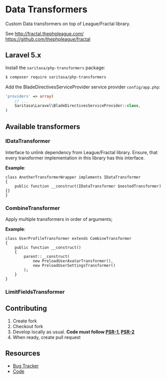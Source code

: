 # Data Transformers

Custom Data transformers on top of League/Fractal library.

See http://fractal.thephpleague.com/
https://github.com/thephpleague/fractal


## Laravel 5.x

Install the ``saritasa/php-transformers`` package:

```bash
$ composer require saritasa/php-transformers
```

Add the BladeDirectivesServiceProvider service provider ``config/app.php``:

```php
'providers' => array(
    // ...
    Saritasa\Laravel\BladeDirectivesServiceProvider::class,
)
```

## Available transformers

### IDataTransformer
Interface to unlink dependency from League/Fractal library.
Ensure, that every transformer implementation in this library has this interface.

**Example**:
```
class AnotherTransformerWrapper implements IDataTransformer
{
    public function __construct(IDataTransformer $nestedTransformer) {}
}
```

### CombineTransformer
Apply multiple transformers in order of arguments;

**Example**:
```
class UserProfileTransformer extends CombineTransformer
{
    public function __construct()
    {
        parent::__construct(
            new PreloadUserAvatarTransformer(),
            new PreloadUserSettingsTransformer()
        );
    }
}

```

### LimitFieldsTransformer


## Contributing

1. Create fork
2. Checkout fork
3. Develop locally as usual. **Code must follow [PSR-1](http://www.php-fig.org/psr/psr-1/), [PSR-2](http://www.php-fig.org/psr/psr-2/)**
4. When ready, create pull request

## Resources

* [Bug Tracker](http://github.com/saritasa/php-transformers/issues)
* [Code](http://github.com/saritasa/php-transformers)
